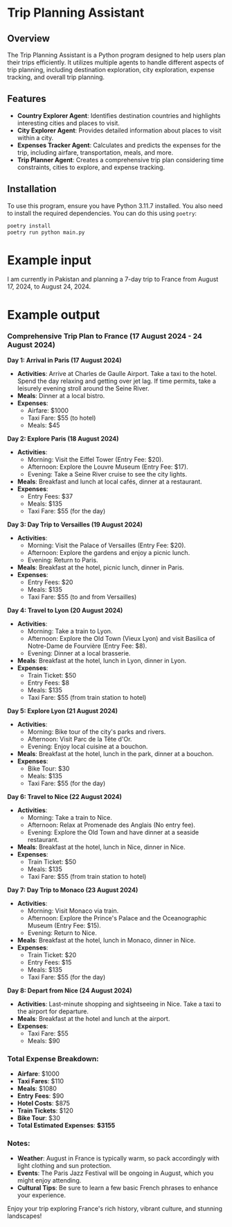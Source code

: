 # Trip Planning Assistant

## Overview

The Trip Planning Assistant is a Python program designed to help users plan their trips efficiently. It utilizes multiple agents to handle different aspects of trip planning, including destination exploration, city exploration, expense tracking, and overall trip planning.

## Features

- **Country Explorer Agent**: Identifies destination countries and highlights interesting cities and places to visit.
- **City Explorer Agent**: Provides detailed information about places to visit within a city.
- **Expenses Tracker Agent**: Calculates and predicts the expenses for the trip, including airfare, transportation, meals, and more.
- **Trip Planner Agent**: Creates a comprehensive trip plan considering time constraints, cities to explore, and expense tracking.

## Installation

To use this program, ensure you have Python 3.11.7 installed. You also need to install the required dependencies. You can do this using `poetry`:

```bash
poetry install
poetry run python main.py
```
# Example input
I am currently in Pakistan and planning a 7-day trip to France from August 17, 2024, to August 24, 2024.

# Example output
### Comprehensive Trip Plan to France (17 August 2024 - 24 August 2024)

**Day 1: Arrival in Paris (17 August 2024)**
- **Activities**: Arrive at Charles de Gaulle Airport. Take a taxi to the hotel. Spend the day relaxing and getting over jet lag. If time permits, take a leisurely evening stroll around the Seine River.
- **Meals**: Dinner at a local bistro.
- **Expenses**:
  - Airfare: $1000
  - Taxi Fare: $55 (to hotel)
  - Meals: $45

**Day 2: Explore Paris (18 August 2024)**
- **Activities**:
  - Morning: Visit the Eiffel Tower (Entry Fee: $20).
  - Afternoon: Explore the Louvre Museum (Entry Fee: $17).
  - Evening: Take a Seine River cruise to see the city lights.
- **Meals**: Breakfast and lunch at local cafés, dinner at a restaurant.
- **Expenses**:
  - Entry Fees: $37
  - Meals: $135
  - Taxi Fare: $55 (for the day)

**Day 3: Day Trip to Versailles (19 August 2024)**
- **Activities**:
  - Morning: Visit the Palace of Versailles (Entry Fee: $20).
  - Afternoon: Explore the gardens and enjoy a picnic lunch.
  - Evening: Return to Paris.
- **Meals**: Breakfast at the hotel, picnic lunch, dinner in Paris.
- **Expenses**:
  - Entry Fees: $20
  - Meals: $135
  - Taxi Fare: $55 (to and from Versailles)

**Day 4: Travel to Lyon (20 August 2024)**
- **Activities**:
  - Morning: Take a train to Lyon.
  - Afternoon: Explore the Old Town (Vieux Lyon) and visit Basilica of Notre-Dame de Fourvière (Entry Fee: $8).
  - Evening: Dinner at a local brasserie.
- **Meals**: Breakfast at the hotel, lunch in Lyon, dinner in Lyon.
- **Expenses**:
  - Train Ticket: $50
  - Entry Fees: $8
  - Meals: $135
  - Taxi Fare: $55 (from train station to hotel)

**Day 5: Explore Lyon (21 August 2024)**
- **Activities**:
  - Morning: Bike tour of the city's parks and rivers.
  - Afternoon: Visit Parc de la Tête d'Or.
  - Evening: Enjoy local cuisine at a bouchon.
- **Meals**: Breakfast at the hotel, lunch in the park, dinner at a bouchon.
- **Expenses**:
  - Bike Tour: $30
  - Meals: $135
  - Taxi Fare: $55 (for the day)

**Day 6: Travel to Nice (22 August 2024)**
- **Activities**:
  - Morning: Take a train to Nice.
  - Afternoon: Relax at Promenade des Anglais (No entry fee).
  - Evening: Explore the Old Town and have dinner at a seaside restaurant.
- **Meals**: Breakfast at the hotel, lunch in Nice, dinner in Nice.
- **Expenses**:
  - Train Ticket: $50
  - Meals: $135
  - Taxi Fare: $55 (from train station to hotel)

**Day 7: Day Trip to Monaco (23 August 2024)**
- **Activities**:
  - Morning: Visit Monaco via train.
  - Afternoon: Explore the Prince's Palace and the Oceanographic Museum (Entry Fee: $15).
  - Evening: Return to Nice.
- **Meals**: Breakfast at the hotel, lunch in Monaco, dinner in Nice.
- **Expenses**:
  - Train Ticket: $20
  - Entry Fees: $15
  - Meals: $135
  - Taxi Fare: $55 (for the day)

**Day 8: Depart from Nice (24 August 2024)**
- **Activities**: Last-minute shopping and sightseeing in Nice. Take a taxi to the airport for departure.
- **Meals**: Breakfast at the hotel and lunch at the airport.
- **Expenses**:
  - Taxi Fare: $55
  - Meals: $90

### Total Expense Breakdown:
- **Airfare**: $1000
- **Taxi Fares**: $110
- **Meals**: $1080
- **Entry Fees**: $90
- **Hotel Costs**: $875
- **Train Tickets**: $120
- **Bike Tour**: $30
- **Total Estimated Expenses**: **$3155**

### Notes:
- **Weather**: August in France is typically warm, so pack accordingly with light clothing and sun protection.
- **Events**: The Paris Jazz Festival will be ongoing in August, which you might enjoy attending.
- **Cultural Tips**: Be sure to learn a few basic French phrases to enhance your experience.

Enjoy your trip exploring France's rich history, vibrant culture, and stunning landscapes!
